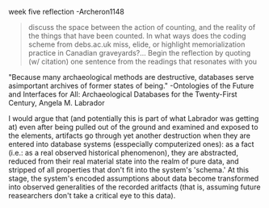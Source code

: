week five reflection
-Archeron1148

>discuss the space between the action of counting, and the reality of the things that have been counted. In what ways does the coding scheme from debs.ac.uk miss, elide, or highlight memorialization practice in Canadian graveyards?... Begin the reflection by quoting (w/ citation) one sentence from the readings that resonates with you

"Because many archaeological methods are destructive, databases serve asimportant  archives  of  former  states  of  being." -Ontologies of the Future and Interfaces for All: Archaeological Databases for the Twenty-First Century, Angela  M.  Labrador

I would argue that (and potentially this is part of what Labrador was getting at) even after being pulled out of the ground and examined and exposed to the elements, artifacts go through yet another destruction when they are entered into database systems (esspecially computerized ones): as a fact (i.e.: as a real observed historical phenomenon), they are abstracted, reduced from their real material state into the realm of pure data, and stripped of all properties that don't fit into the system's 'schema.' At this stage, the system's encoded assumptions about data become transformed into observed generalities of the recorded aritfacts (that is, assuming future reasearchers don't take a critical eye to this data).
